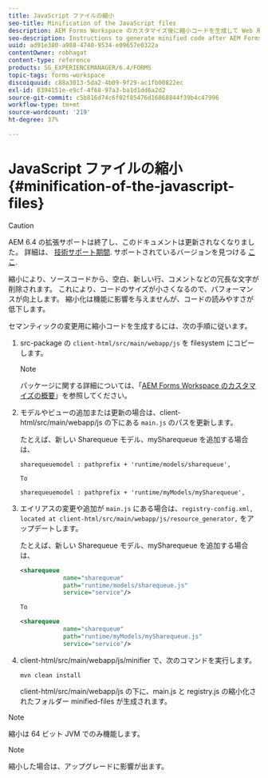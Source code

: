 ```yaml
---
title: JavaScript ファイルの縮小
seo-title: Minification of the JavaScript files
description: AEM Forms Workspace のカスタマイズ後に縮小コードを生成して Web 用の JS ファイルを最適化するための手順です。
seo-description: Instructions to generate minified code after AEM Forms workspace customizations to optimize the JS files for the web.
uuid: ad91e380-a988-4740-9534-e09657e0322a
contentOwner: robhagat
content-type: reference
products: SG_EXPERIENCEMANAGER/6.4/FORMS
topic-tags: forms-workspace
discoiquuid: c88a3013-5da2-4b09-9f29-ac1fb00822ec
exl-id: 8394151e-e9cf-4f68-97a3-ba1d1dd6a2d2
source-git-commit: c5b816d74c6f02f85476d16868844f39b4c47996
workflow-type: tm+mt
source-wordcount: '219'
ht-degree: 37%

---
```


# JavaScript ファイルの縮小 {#minification-of-the-javascript-files}

>[!CAUTION]
>
>AEM 6.4 の拡張サポートは終了し、このドキュメントは更新されなくなりました。 詳細は、 [技術サポート期間](https://helpx.adobe.com/jp/support/programs/eol-matrix.html). サポートされているバージョンを見つける [ここ](https://experienceleague.adobe.com/docs/?lang=ja).

縮小により、ソースコードから、空白、新しい行、コメントなどの冗長な文字が削除されます。 これにより、コードのサイズが小さくなるので、パフォーマンスが向上します。 縮小化は機能に影響を与えませんが、コードの読みやすさが低下します。

セマンティックの変更用に縮小コードを生成するには、次の手順に従います。

1. src-package の `client-html/src/main/webapp/js` を filesystem にコピーします。

   >[!NOTE]
   >
   >パッケージに関する詳細については、「[AEM Forms Workspace のカスタマイズの概要](/help/forms/using/introduction-customizing-html-workspace.md)」を参照してください。

1. モデルやビューの追加または更新の場合は、client-html/src/main/webapp/js の下にある `main.js` のパスを更新します。

   たとえば、新しい Sharequeue モデル、mySharequeue を追加する場合は、

   ```
   sharequeuemodel : pathprefix + 'runtime/models/sharequeue',
   
   To
   
   sharequeuemodel : pathprefix + 'runtime/myModels/mySharequeue',
   ```

1. エイリアスの変更や追加が `main.js` にある場合は、`registry-config.xml, located at client-html/src/main/webapp/js/resource_generator,` をアップデートします。

   たとえば、新しい Sharequeue モデル、mySharequeue を追加する場合は、

   ```xml
   <sharequeue
               name="sharequeue"
               path="runtime/models/sharequeue.js"
               service="service"/>
   
   To
   
   <sharequeue
               name="sharequeue"
               path="runtime/myModels/mySharequeue.js"
               service="service"/>
   ```

1. client-html/src/main/webapp/js/minifier で、次のコマンドを実行します。

   ```shell
   mvn clean install
   ```

   client-html/src/main/webapp/js の下に、main.js と registry.js の縮小化されたフォルダー minified-files が生成されます。

>[!NOTE]
>
>縮小は 64 ビット JVM でのみ機能します。

>[!NOTE]
>
>縮小した場合は、アップグレードに影響が出ます。
